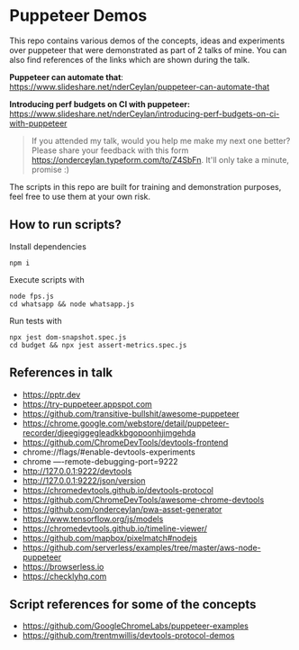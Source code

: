 # Puppeteer Demos

This repo contains various demos of the concepts, ideas and experiments over puppeteer that were demonstrated as part of 2 talks of mine. You can also find references of the links which are shown during the talk.

**Puppeteer can automate that**: https://www.slideshare.net/nderCeylan/puppeteer-can-automate-that

**Introducing perf budgets on CI with puppeteer:** https://www.slideshare.net/nderCeylan/introducing-perf-budgets-on-ci-with-puppeteer

> If you attended my talk, would you help me make my next one better? Please share your feedback with this form https://onderceylan.typeform.com/to/Z4SbFn. It'll only take a minute, promise :)

The scripts in this repo are built for training and demonstration purposes, feel free to use them at your own risk.

## How to run scripts?

Install dependencies
```
npm i
```

Execute scripts with
```
node fps.js
cd whatsapp && node whatsapp.js
```

Run tests with
```
npx jest dom-snapshot.spec.js
cd budget && npx jest assert-metrics.spec.js
```

## References in talk 

* https://pptr.dev
* https://try-puppeteer.appspot.com
* https://github.com/transitive-bullshit/awesome-puppeteer
* https://chrome.google.com/webstore/detail/puppeteer-recorder/djeegiggegleadkkbgopoonhjimgehda
* https://github.com/ChromeDevTools/devtools-frontend
* chrome://flags/#enable-devtools-experiments
* chrome —-remote-debugging-port=9222
* http://127.0.0.1:9222/devtools
* http://127.0.0.1:9222/json/version
* https://chromedevtools.github.io/devtools-protocol
* https://github.com/ChromeDevTools/awesome-chrome-devtools
* https://github.com/onderceylan/pwa-asset-generator
* https://www.tensorflow.org/js/models
* https://chromedevtools.github.io/timeline-viewer/
* https://github.com/mapbox/pixelmatch#nodejs
* https://github.com/serverless/examples/tree/master/aws-node-puppeteer
* https://browserless.io
* https://checklyhq.com

## Script references for some of the concepts
* https://github.com/GoogleChromeLabs/puppeteer-examples
* https://github.com/trentmwillis/devtools-protocol-demos

